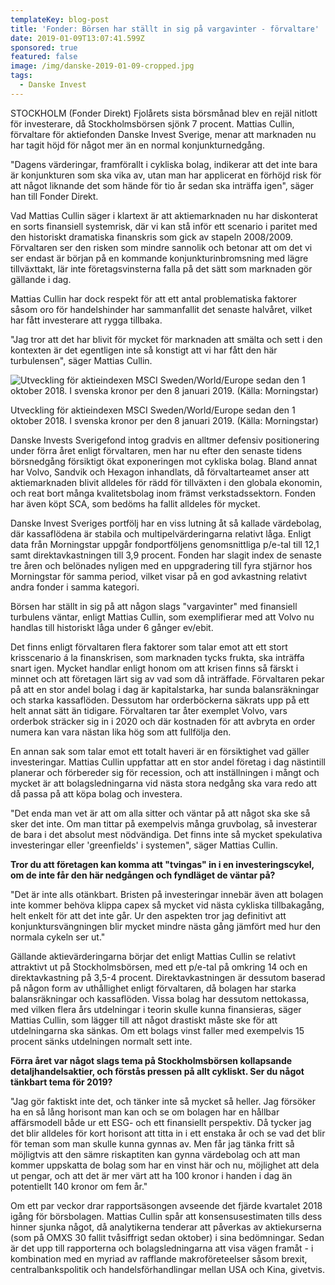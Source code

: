 ```yaml
---
templateKey: blog-post
title: 'Fonder: Börsen har ställt in sig på vargavinter - förvaltare'
date: 2019-01-09T13:07:41.599Z
sponsored: true
featured: false
image: /img/danske-2019-01-09-cropped.jpg
tags:
  - Danske Invest
---
```

STOCKHOLM (Fonder Direkt) Fjolårets sista börsmånad blev en rejäl nitlott för investerare, då Stockholmsbörsen sjönk 7 procent. Mattias Cullin, förvaltare för aktiefonden Danske Invest Sverige, menar att marknaden nu har tagit höjd för något mer än en normal konjunkturnedgång.


"Dagens värderingar, framförallt i cykliska bolag, indikerar att det inte bara är konjunkturen som ska vika av, utan man har applicerat en förhöjd risk för att något liknande det som hände för tio år sedan ska inträffa igen", säger han till Fonder Direkt.

Vad Mattias Cullin säger i klartext är att aktiemarknaden nu har diskonterat en sorts finansiell systemrisk, där vi kan stå inför ett scenario i paritet med den historiskt dramatiska finanskris som gick av stapeln 2008/2009. Förvaltaren ser den risken som mindre sannolik och betonar att om det vi ser endast är början på en kommande konjunkturinbromsning med lägre tillväxttakt, lär inte företagsvinsterna falla på det sätt som marknaden gör gällande i dag.

Mattias Cullin har dock respekt för att ett antal problematiska faktorer såsom oro för handelshinder har sammanfallit det senaste halvåret, vilket har fått investerare att rygga tillbaka.


"Jag tror att det har blivit för mycket för marknaden att smälta och sett i den kontexten är det egentligen inte så konstigt att vi har fått den här turbulensen", säger Mattias Cullin.

![Utveckling för aktieindexen MSCI Sweden/World/Europe sedan den 1 oktober 2018. I svenska kronor per den 8 januari 2019. (Källa: Morningstar)](/img/danske.png)

<span class="image-caption">Utveckling för aktieindexen MSCI Sweden/World/Europe sedan den 1 oktober 2018. I svenska kronor per den 8 januari 2019. (Källa: Morningstar)</span>

Danske Invests Sverigefond intog gradvis en alltmer defensiv positionering under förra året enligt förvaltaren, men har nu efter den senaste tidens börsnedgång försiktigt ökat exponeringen mot cykliska bolag. Bland annat har Volvo, Sandvik och Hexagon inhandlats, då förvaltarteamet anser att aktiemarknaden blivit alldeles för rädd för tillväxten i den globala ekonomin, och reat bort många kvalitetsbolag inom främst verkstadssektorn. Fonden har även köpt SCA, som bedöms ha fallit alldeles för mycket.


Danske Invest Sveriges portfölj har en viss lutning åt så kallade värdebolag, där kassaflödena är stabila och multipelvärderingarna relativt låga. Enligt data från Morningstar uppgår fondportföljens genomsnittliga p/e-tal till 12,1 samt direktavkastningen till 3,9 procent. Fonden har slagit index de senaste tre åren och belönades nyligen med en uppgradering till fyra stjärnor hos Morningstar för samma period, vilket visar på en god avkastning relativt andra fonder i samma kategori.

Börsen har ställt in sig på att någon slags "vargavinter" med finansiell turbulens väntar, enligt Mattias Cullin, som exemplifierar med att Volvo nu handlas till historiskt låga under 6 gånger ev/ebit.

Det finns enligt förvaltaren flera faktorer som talar emot att ett stort krisscenario á la finanskrisen, som marknaden tycks frukta, ska inträffa snart igen. Mycket handlar enligt honom om att krisen finns så färskt i minnet och att företagen lärt sig av vad som då inträffade. Förvaltaren pekar på att en stor andel bolag i dag är kapitalstarka, har sunda balansräkningar och starka kassaflöden. Dessutom har orderböckerna säkrats upp på ett helt annat sätt än tidigare. Förvaltaren tar åter exemplet Volvo, vars orderbok sträcker sig in i 2020 och där kostnaden för att avbryta en order numera kan vara nästan lika hög som att fullfölja den.


En annan sak som talar emot ett totalt haveri är en försiktighet vad gäller investeringar. Mattias Cullin uppfattar att en stor andel företag i dag nästintill planerar och förbereder sig för recession, och att inställningen i mångt och mycket är att bolagsledningarna vid nästa stora nedgång ska vara redo att då passa på att köpa bolag och investera.


"Det enda man vet är att om alla sitter och väntar på att något ska ske så sker det inte. Om man tittar på exempelvis många gruvbolag, så investerar de bara i det absolut mest nödvändiga. Det finns inte så mycket spekulativa investeringar eller 'greenfields' i systemen", säger Mattias Cullin.


**Tror du att företagen kan komma att "tvingas" in i en investeringscykel, om de inte får den här nedgången och fyndläget de väntar på?**


"Det är inte alls otänkbart. Bristen på investeringar innebär även att bolagen inte kommer behöva klippa capex så mycket vid nästa cykliska tillbakagång, helt enkelt för att det inte går. Ur den aspekten tror jag definitivt att konjunktursvängningen blir mycket mindre nästa gång jämfört med hur den normala cykeln ser ut."


Gällande aktievärderingarna börjar det enligt Mattias Cullin se relativt attraktivt ut på Stockholmsbörsen, med ett p/e-tal på omkring 14 och en direktavkastning på 3,5-4 procent. Direktavkastningen är dessutom baserad på någon form av uthållighet enligt förvaltaren, då bolagen har starka balansräkningar och kassaflöden. Vissa bolag har dessutom nettokassa, med vilken flera års utdelningar i teorin skulle kunna finansieras, säger Mattias Cullin, som lägger till att något drastiskt måste ske för att utdelningarna ska sänkas. Om ett bolags vinst faller med exempelvis 15 procent sänks utdelningen normalt sett inte.


**Förra året var något slags tema på Stockholmsbörsen kollapsande detaljhandelsaktier, och förstås pressen på allt cykliskt. Ser du något tänkbart tema för 2019?**


"Jag gör faktiskt inte det, och tänker inte så mycket så heller. Jag försöker ha en så lång horisont man kan och se om bolagen har en hållbar affärsmodell både ur ett ESG- och ett finansiellt perspektiv. Då tycker jag det blir alldeles för kort horisont att titta in i ett enstaka år och se vad det blir för teman som man skulle kunna gynnas av. Men får jag tänka fritt så möjligtvis att den sämre riskaptiten kan gynna värdebolag och att man kommer uppskatta de bolag som har en vinst här och nu, möjlighet att dela ut pengar, och att det är mer värt att ha 100 kronor i handen i dag än potentiellt 140 kronor om fem år."


Om ett par veckor drar rapportsäsongen avseende det fjärde kvartalet 2018 igång för börsbolagen. Mattias Cullin spår att konsensusestimaten tills dess hinner sjunka något, då analytikerna tenderar att påverkas av aktiekurserna (som på OMXS 30 fallit tvåsiffrigt sedan oktober) i sina bedömningar. Sedan är det upp till rapporterna och bolagsledningarna att visa vägen framåt - i kombination med en myriad av rafflande makroföreteelser såsom brexit, centralbankspolitik och handelsförhandlingar mellan USA och Kina, givetvis.
